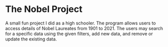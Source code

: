 # The Nobel Project
A small fun project I did as a high schooler. The program allows users to access details of Nobel Laureates from 1901 to 2021. The users may search for a specific data using the given filters, add new data, and remove or update the existing data.
